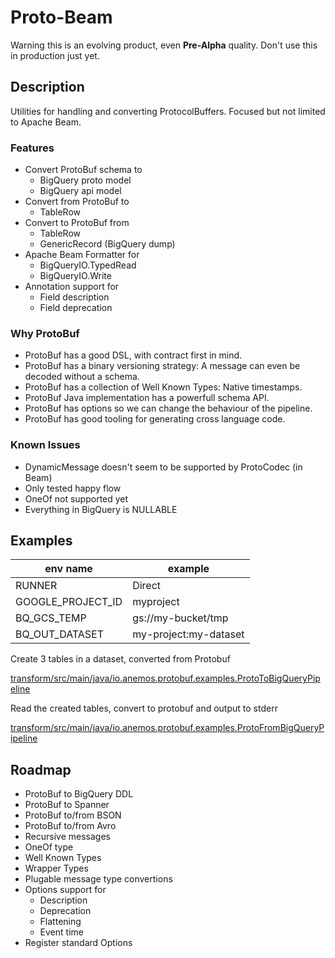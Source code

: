 # Proto-Beam

Warning this is an evolving product, even **Pre-Alpha** quality. Don't use
this in production just yet.

## Description

Utilities for handling and converting ProtocolBuffers. Focused but not
limited to Apache Beam.

### Features

- Convert ProtoBuf schema to
    - BigQuery proto model
    - BigQuery api model
- Convert from ProtoBuf to
    - TableRow
- Convert to ProtoBuf from
    - TableRow
    - GenericRecord (BigQuery dump)
- Apache Beam Formatter for
    - BigQueryIO.TypedRead
    - BigQueryIO.Write
- Annotation support for
    - Field description
    - Field deprecation
    
### Why ProtoBuf

- ProtoBuf has a good DSL, with contract first in mind.
- ProtoBuf has a binary versioning strategy: A message can even be decoded
  without a schema.
- ProtoBuf has a collection of Well Known Types: Native timestamps.
- ProtoBuf Java implementation has a powerfull schema API.
- ProtoBuf has options so we can change the behaviour of the pipeline.
- ProtoBuf has good tooling for generating cross language code.

### Known Issues

- DynamicMessage doesn't seem to be supported by ProtoCodec (in Beam)
- Only tested happy flow
- OneOf not supported yet
- Everything in BigQuery is NULLABLE

## Examples

| env name | example |
| ------------- | -------------|
| RUNNER | Direct |
| GOOGLE_PROJECT_ID | myproject |
| BQ_GCS_TEMP | gs://my-bucket/tmp |
| BQ_OUT_DATASET | my-project:my-dataset |

Create 3 tables in a dataset, converted from Protobuf

[transform/src/main/java/io.anemos.protobuf.examples.ProtoToBigQueryPipeline](transform/src/main/java/io.anemos.protobuf.examples.ProtoToBigQueryPipeline.java)

Read the created tables, convert to protobuf and output to stderr

[transform/src/main/java/io.anemos.protobuf.examples.ProtoFromBigQueryPipeline](transform/src/main/java/io.anemos.protobuf.examples.ProtoFromBigQueryPipeline.java)

## Roadmap

- ProtoBuf to BigQuery DDL
- ProtoBuf to Spanner
- ProtoBuf to/from BSON
- ProtoBuf to/from Avro
- Recursive messages
- OneOf type
- Well Known Types
- Wrapper Types
- Plugable message type convertions
- Options support for
    - Description
    - Deprecation
    - Flattening
    - Event time
- Register standard Options


